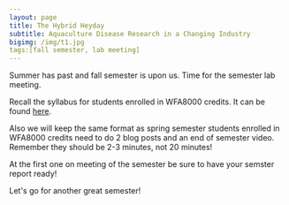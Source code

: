 ```yaml
---
layout: page
title: The Hybrid Heyday
subtitle: Aquaculture Disease Research in a Changing Industry
bigimg: /img/t1.jpg
tags:[fall semester, lab meeting]
---
```


Summer has past and fall semester is upon us. Time for the semester lab meeting. 

Recall the syllabus for students enrolled in WFA8000 credits. It can be found [here](https://mcolvin.github.io/WFA8000-Research-Credits/syllabus.html).

Also we will keep the same format as spring semester students enrolled in WFA8000 credits
need to do 2 blog posts and an end of semester video. Remember they should be 
2-3 minutes, not 20 minutes!

At the first one on meeting of the semester be sure to have your semster report ready!

Let's go for another great semester!


